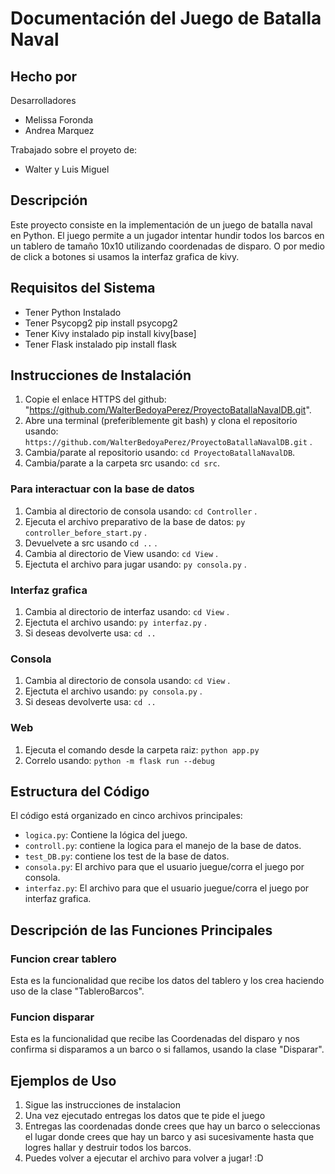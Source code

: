 # Documentación del Juego de Batalla Naval

## Hecho por
Desarrolladores
- Melissa Foronda
- Andrea Marquez

Trabajado sobre el proyeto de:
- Walter y Luis Miguel

## Descripción
Este proyecto consiste en la implementación de un juego de batalla naval en Python. El juego permite a un jugador intentar hundir todos los barcos en un tablero de tamaño 10x10 utilizando coordenadas de disparo. O por medio de click a botones si usamos la interfaz grafica de kivy.

## Requisitos del Sistema
- Tener Python Instalado
- Tener Psycopg2
    pip install psycopg2
- Tener Kivy instalado
    pip install kivy[base]
- Tener Flask instalado
    pip install flask

## Instrucciones de Instalación
1. Copie el enlace HTTPS del github: "https://github.com/WalterBedoyaPerez/ProyectoBatallaNavalDB.git".
2. Abre una terminal (preferiblemente git bash) y clona el repositorio usando: `https://github.com/WalterBedoyaPerez/ProyectoBatallaNavalDB.git` .
3. Cambia/parate al repositorio usando: `cd ProyectoBatallaNavalDB`.
4. Cambia/parate a la carpeta src usando: `cd src`.

### Para interactuar con la base de datos 

1. Cambia al directorio de consola usando: `cd Controller` . 
2. Ejecuta el archivo preparativo de la base de datos:  `py controller_before_start.py` . 
3. Devuelvete a src usando `cd ..` . 
4. Cambia al directorio de View usando: `cd View` .
5. Ejectuta el archivo para jugar usando: `py consola.py` .


### Interfaz grafica

1. Cambia al directorio de interfaz usando: `cd View` .
2. Ejectuta el archivo usando: `py interfaz.py` .
3. Si deseas devolverte usa: `cd ..`

### Consola

1. Cambia al directorio de consola usando: `cd View` .
2. Ejectuta el archivo usando: `py consola.py` .
3. Si deseas devolverte usa: `cd ..`

### Web
1. Ejecuta el comando desde la carpeta raiz: `python app.py`
2. Correlo usando: `python -m flask run --debug`

## Estructura del Código
El código está organizado en cinco archivos principales:
- `logica.py`: Contiene la lógica del juego.
- `controll.py`: contiene la logica para el manejo de la base de datos.
- `test_DB.py`: contiene los test de la base de datos.
- `consola.py`: El archivo para que el usuario juegue/corra el juego por consola.
- `interfaz.py`: El archivo para que el usuario juegue/corra el juego por interfaz grafica.

## Descripción de las Funciones Principales

### Funcion crear tablero
Esta es la funcionalidad que recibe los datos del tablero y los crea haciendo uso de la clase "TableroBarcos".

### Funcion disparar
Esta es la funcionalidad que recibe las Coordenadas del disparo y nos confirma si disparamos a un barco o si fallamos, usando la clase "Disparar".


## Ejemplos de Uso
1. Sigue las instrucciones de instalacion
2. Una vez ejecutado entregas los datos que te pide el juego
3. Entregas las coordenadas donde crees que hay un barco o seleccionas el lugar donde crees que hay un barco y asi sucesivamente hasta que logres hallar y destruir todos los barcos.
4. Puedes volver a ejecutar el archivo para volver a jugar! :D
